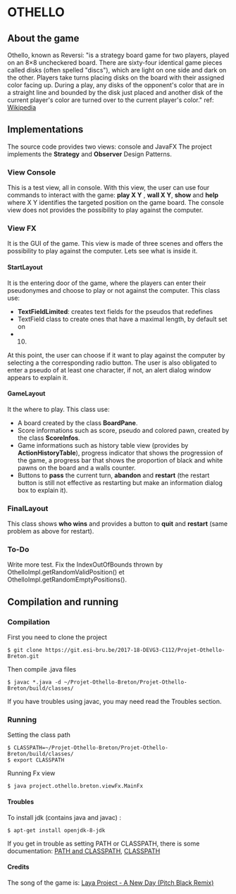 # OTHELLO

## About the game
Othello, known as Reversi: "is a strategy board game for two players, 
played on an 8×8 uncheckered board. There are sixty-four identical game pieces 
called disks (often spelled "discs"), which are light on one side and dark on 
the other. Players take turns placing disks on the board with their assigned 
color facing up. During a play, any disks of the opponent's color that are in 
a straight line and bounded by the disk just placed and another disk of the 
current player's color are turned over to the current player's color." 
ref: [Wikipedia] 

## Implementations
The source code provides two views: console and JavaFX
The project implements the **Strategy** and **Observer** Design Patterns.
### View Console
This is a test view, all in console.
With this view, the user can use four commands to interact with the game: 
**play X Y** , **wall X Y**, **show** 
and **help** where X Y identifies the targeted position on the game board.
The console view does not provides the possibility to play against the computer.
### View FX
It is the GUI of the game. This view is made of three scenes and offers the 
possibility to play against the computer. Lets see what is inside it.
#### StartLayout
It is the entering door of the game, where the players can enter their 
pseudonymes and choose to play or not against the computer. This class use:
- **TextFieldLimited**: creates text fields for the pseudos that redefines 
- TextField class to create ones that have a maximal length, by default set on 
- 10. 

At this point, the user can choose if it want to play against the computer by 
selecting a the corresponding radio button.
The user is also obligated to enter a pseudo of at least one character, if not, 
an alert dialog window appears to explain it.

#### GameLayout
It the where to play.
This class use:
- A board created by the class **BoardPane**.
- Score informations such as score, pseudo and colored pawn, created by the 
class **ScoreInfos**.
- Game informations such as history table view (provides by 
**ActionHistoryTable**), progress indicator that shows the progression of the 
game, a progress bar that shows the proportion of black and white pawns on the 
board and a walls counter.
- Buttons to **pass** the current turn, **abandon** and **restart** (the 
restart button is still not effective as restarting but make an information 
dialog box to explain it).

### FinalLayout
This class shows **who wins** and provides a button to **quit** and **restart** 
(same problem as above for restart).
### To-Do
Write more test.
Fix the IndexOutOfBounds thrown by OthelloImpl.getRandomValidPosition() et
OthelloImpl.getRandomEmptyPositions().

## Compilation and running
### Compilation
First you need to clone the project
```
$ git clone https://git.esi-bru.be/2017-18-DEVG3-C112/Projet-Othello-Breton.git
```
Then compile .java files
```
$ javac *.java -d ~/Projet-Othello-Breton/Projet-Othello-Breton/build/classes/
```
If you have troubles using javac, you may need read the Troubles section.
### Running
Setting the class path
```
$ CLASSPATH=~/Projet-Othello-Breton/Projet-Othello-Breton/build/classes/
$ export CLASSPATH
```
Running Fx view
```
$ java project.othello.breton.viewFx.MainFx
```
#### Troubles
To install jdk (contains java and javac) :
```
$ apt-get install openjdk-8-jdk
```
If you get in trouble as setting PATH or CLASSPATH, there is some 
documentation: [PATH and CLASSPATH], [CLASSPATH]

#### Credits
The song of the game is: [Laya Project - A New Day (Pitch Black Remix)]

[Laya Project - A New Day (Pitch Black Remix)]:<https://www.youtube.com/watch?v=2XzyEAdj-FM>
[wikipedia]:<https://en.wikipedia.org/wiki/Reversi>
[Dillinger]:<https://dillinger.io>
[PATH and CLASSPATH]:<https://docs.oracle.com/javase/tutorial/essential/environment/paths.html>
[CLASSPATH]:<http://docs.oracle.com/javase/6/docs/technotes/tools/solaris/classpath.html>
